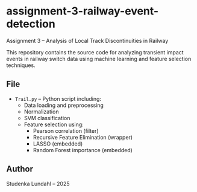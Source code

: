 # assignment-3-railway-event-detection
Assignment 3 – Analysis of Local Track Discontinuities in Railway

This repository contains the source code for analyzing transient impact events in railway switch data using machine learning and feature selection techniques.

## File

- `Trail.py` – Python script including:
  - Data loading and preprocessing
  - Normalization
  - SVM classification
  - Feature selection using:
    - Pearson correlation (filter)
    - Recursive Feature Elimination (wrapper)
    - LASSO (embedded)
    - Random Forest importance (embedded)

## Author

Studenka Lundahl – 2025

